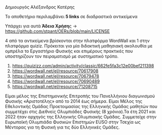 Δημιουργός Αλέξανδρος Κατέρης

Το αποθετήριο περιλαμβάνει **5 links** σε διαδραστικά αντικείμενα



Υπάρχει για αυτά **Άδεια Χρήση**ς -> https://github.com/stpant/OERs/blob/main/LICENSE

4 από τα αντικείμενα βρίσκονται στην πλατφόρμα WordWall και 1 στην πλατφόρμα quiziz. Πρόκειται για μία διδακτική μαθησιακή ακολουθία με ομπρέλα το Εργαστήριο Φυσικής και επιμέρους πρακτικές που υποστηρίζουν τον πειραματισμό με συστηματικό τρόπο.

1.	https://quizizz.com/admin/activity/classic/662fe5fa3c12e00bef211398
2.	https://wordwall.net/el/resource/70617908
3.	https://wordwall.net/el/resource/70679478
4.	https://wordwall.net/el/resource/70690489
5.	https://wordwall.net/el/resource/71208715
















Είμαι μέλος της Επιστημονικής Επιτροπής του Πανελλήνιου διαγωνισμού Φυσικής «Αριστοτέλης» από το 2014 έως σήμερα. Είμαι Μέλος της Εθελοντικής Ομάδας  Προετοιμασίας της Ελληνικής Ομάδας μαθητών που συμμετέχει στις Διεθνείς Ολυμπιάδες Φυσικής (8 χρόνια).Τα έτη 2021 και  2022 ήταν αρχηγός της Ελληνικής Ολυμπιακής Ομάδας. Συμμετείχε στην Ευρωπαϊκή Ολυμπιάδα Φυσικών Επιστημών EUSO στην Τσεχία ως Μέντορας για  τη Φυσική για τις δύο Ελληνικές Ομάδες.     


<!---
alexandroskateris/alexandroskateris is a ✨ special ✨ repository because its `README.md` (this file) appears on your GitHub profile.
You can click the Preview link to take a look at your changes.
--->
